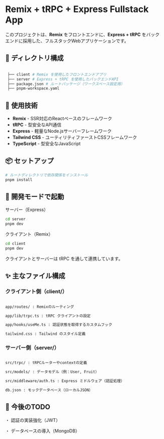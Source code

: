 # Remix + tRPC + Express Fullstack App

このプロジェクトは、**Remix** をフロントエンドに、**Express + tRPC** をバックエンドに採用した、フルスタックWebアプリケーションです。

## 📁 ディレクトリ構成
```bash

 ├── client # Remix を使用したフロントエンドアプリ 
 ├── server # Express + tRPC を使用したバックエンドAPI 
 ├── package.json # ルートパッケージ（ワークスペース設定用）
 ├── pnpm-workspace.yaml
```


## 🚀 使用技術

- **Remix** - SSR対応のReactベースのフレームワーク
- **tRPC** - 型安全なAPI通信
- **Express** - 軽量なNode.jsサーバーフレームワーク
- **Tailwind CSS** - ユーティリティファーストCSSフレームワーク
- **TypeScript** - 型安全なJavaScript

## 📦 セットアップ

```bash
# ルートディレクトリで依存関係をインストール
pnpm install
```

## 🔧 開発モードで起動
サーバー（Express）
```bash
cd server
pnpm dev
```

クライアント（Remix）
```bash
cd client
pnpm dev
```

クライアントとサーバーは tRPC を通して連携しています。

## ✨ 主なファイル構成
### クライアント側（client/）
```bash

app/routes/ : Remixのルーティング

app/lib/trpc.ts : tRPC クライアントの設定

app/hooks/useMe.ts : 認証状態を取得するカスタムフック

tailwind.css : Tailwind のスタイル定義
```

### サーバー側（server/）
```bash

src/trpc/ : tRPCルーターやcontextの定義

src/models/ : データモデル（例：User, Fruit）

src/middleware/auth.ts : Express ミドルウェア（認証処理）

db.json : モックデータベース（ローカルJSON）
```

## 📝 今後のTODO
・ 認証の実装強化（JWT）

・ データベースの導入（MongoDB）



